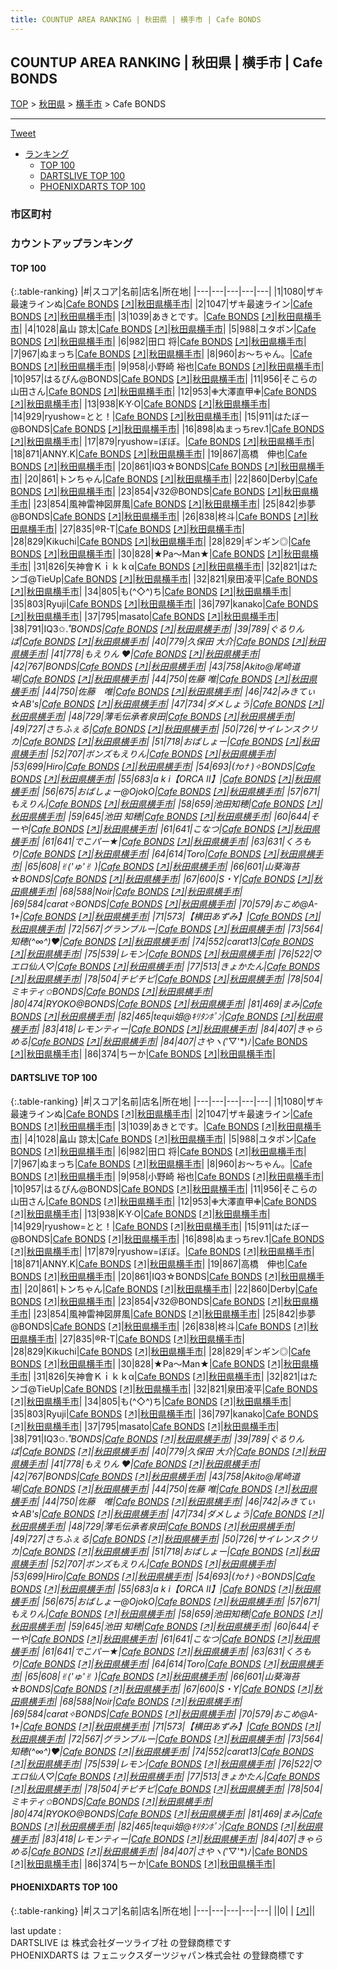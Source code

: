 ```yaml
---
title: COUNTUP AREA RANKING | 秋田県 | 横手市 | Cafe BONDS
---
```

## COUNTUP AREA RANKING | 秋田県 | 横手市 | Cafe BONDS

[TOP](/darts/rank/) > [秋田県](/darts/rank/秋田県/) > [横手市](/darts/rank/秋田県/横手市/) > Cafe BONDS

___

<a href="https://twitter.com/share?ref_src=twsrc%5Etfw" data-text="COUNTUP AREA RANKING | 秋田県横手市Cafe BONDS" class="twitter-share-button" data-hashtags="DARTSLIVE,PHOENIXDARTS,darts,ダーツ" data-show-count="false">Tweet</a>

* [ランキング](#カウントアップランキング)
    * [TOP 100](#top-100)
    * [DARTSLIVE TOP 100](#dartslive-top-100)
    * [PHOENIXDARTS TOP 100](#phoenixdarts-top-100)

### 市区町村

<ul>

</ul>

### カウントアップランキング

#### TOP 100



{:.table-ranking}
|#|スコア|名前|店名|所在地|
|---|---|---|---|---|
|1|1080|<span class="rank-name-dl">ザキ最速ラインぬ</span>|<a href="/darts/rank/shops/25b6ead1f0da3bd80d9b047a20a7ba1e.html">Cafe BONDS</a> <a href="https://search.dartslive.com/jp/shop/25b6ead1f0da3bd80d9b047a20a7ba1e">[↗]</a>|<a href="/darts/rank/秋田県/横手市">秋田県横手市</a>|
|2|1047|<span class="rank-name-dl">ザキ最速ライン</span>|<a href="/darts/rank/shops/25b6ead1f0da3bd80d9b047a20a7ba1e.html">Cafe BONDS</a> <a href="https://search.dartslive.com/jp/shop/25b6ead1f0da3bd80d9b047a20a7ba1e">[↗]</a>|<a href="/darts/rank/秋田県/横手市">秋田県横手市</a>|
|3|1039|<span class="rank-name-dl">あきとです。</span>|<a href="/darts/rank/shops/25b6ead1f0da3bd80d9b047a20a7ba1e.html">Cafe BONDS</a> <a href="https://search.dartslive.com/jp/shop/25b6ead1f0da3bd80d9b047a20a7ba1e">[↗]</a>|<a href="/darts/rank/秋田県/横手市">秋田県横手市</a>|
|4|1028|<span class="rank-name-dl">畠山 諒太</span>|<a href="/darts/rank/shops/25b6ead1f0da3bd80d9b047a20a7ba1e.html">Cafe BONDS</a> <a href="https://search.dartslive.com/jp/shop/25b6ead1f0da3bd80d9b047a20a7ba1e">[↗]</a>|<a href="/darts/rank/秋田県/横手市">秋田県横手市</a>|
|5|988|<span class="rank-name-dl">ユタポン</span>|<a href="/darts/rank/shops/25b6ead1f0da3bd80d9b047a20a7ba1e.html">Cafe BONDS</a> <a href="https://search.dartslive.com/jp/shop/25b6ead1f0da3bd80d9b047a20a7ba1e">[↗]</a>|<a href="/darts/rank/秋田県/横手市">秋田県横手市</a>|
|6|982|<span class="rank-name-dl">田口 将</span>|<a href="/darts/rank/shops/25b6ead1f0da3bd80d9b047a20a7ba1e.html">Cafe BONDS</a> <a href="https://search.dartslive.com/jp/shop/25b6ead1f0da3bd80d9b047a20a7ba1e">[↗]</a>|<a href="/darts/rank/秋田県/横手市">秋田県横手市</a>|
|7|967|<span class="rank-name-dl">ぬまっち</span>|<a href="/darts/rank/shops/25b6ead1f0da3bd80d9b047a20a7ba1e.html">Cafe BONDS</a> <a href="https://search.dartslive.com/jp/shop/25b6ead1f0da3bd80d9b047a20a7ba1e">[↗]</a>|<a href="/darts/rank/秋田県/横手市">秋田県横手市</a>|
|8|960|<span class="rank-name-dl">お～ちゃん。</span>|<a href="/darts/rank/shops/25b6ead1f0da3bd80d9b047a20a7ba1e.html">Cafe BONDS</a> <a href="https://search.dartslive.com/jp/shop/25b6ead1f0da3bd80d9b047a20a7ba1e">[↗]</a>|<a href="/darts/rank/秋田県/横手市">秋田県横手市</a>|
|9|958|<span class="rank-name-dl">小野崎 裕也</span>|<a href="/darts/rank/shops/25b6ead1f0da3bd80d9b047a20a7ba1e.html">Cafe BONDS</a> <a href="https://search.dartslive.com/jp/shop/25b6ead1f0da3bd80d9b047a20a7ba1e">[↗]</a>|<a href="/darts/rank/秋田県/横手市">秋田県横手市</a>|
|10|957|<span class="rank-name-dl">はるぴん@BONDS</span>|<a href="/darts/rank/shops/25b6ead1f0da3bd80d9b047a20a7ba1e.html">Cafe BONDS</a> <a href="https://search.dartslive.com/jp/shop/25b6ead1f0da3bd80d9b047a20a7ba1e">[↗]</a>|<a href="/darts/rank/秋田県/横手市">秋田県横手市</a>|
|11|956|<span class="rank-name-dl">そこらの山田さん</span>|<a href="/darts/rank/shops/25b6ead1f0da3bd80d9b047a20a7ba1e.html">Cafe BONDS</a> <a href="https://search.dartslive.com/jp/shop/25b6ead1f0da3bd80d9b047a20a7ba1e">[↗]</a>|<a href="/darts/rank/秋田県/横手市">秋田県横手市</a>|
|12|953|<span class="rank-name-dl">✙大澤直甲✙</span>|<a href="/darts/rank/shops/25b6ead1f0da3bd80d9b047a20a7ba1e.html">Cafe BONDS</a> <a href="https://search.dartslive.com/jp/shop/25b6ead1f0da3bd80d9b047a20a7ba1e">[↗]</a>|<a href="/darts/rank/秋田県/横手市">秋田県横手市</a>|
|13|938|<span class="rank-name-dl">K·Y·O</span>|<a href="/darts/rank/shops/25b6ead1f0da3bd80d9b047a20a7ba1e.html">Cafe BONDS</a> <a href="https://search.dartslive.com/jp/shop/25b6ead1f0da3bd80d9b047a20a7ba1e">[↗]</a>|<a href="/darts/rank/秋田県/横手市">秋田県横手市</a>|
|14|929|<span class="rank-name-dl">ryushow=とと！</span>|<a href="/darts/rank/shops/25b6ead1f0da3bd80d9b047a20a7ba1e.html">Cafe BONDS</a> <a href="https://search.dartslive.com/jp/shop/25b6ead1f0da3bd80d9b047a20a7ba1e">[↗]</a>|<a href="/darts/rank/秋田県/横手市">秋田県横手市</a>|
|15|911|<span class="rank-name-dl">はたぼー@BONDS</span>|<a href="/darts/rank/shops/25b6ead1f0da3bd80d9b047a20a7ba1e.html">Cafe BONDS</a> <a href="https://search.dartslive.com/jp/shop/25b6ead1f0da3bd80d9b047a20a7ba1e">[↗]</a>|<a href="/darts/rank/秋田県/横手市">秋田県横手市</a>|
|16|898|<span class="rank-name-dl">ぬまっちrev.1</span>|<a href="/darts/rank/shops/25b6ead1f0da3bd80d9b047a20a7ba1e.html">Cafe BONDS</a> <a href="https://search.dartslive.com/jp/shop/25b6ead1f0da3bd80d9b047a20a7ba1e">[↗]</a>|<a href="/darts/rank/秋田県/横手市">秋田県横手市</a>|
|17|879|<span class="rank-name-dl">ryushow=ぼぼ。</span>|<a href="/darts/rank/shops/25b6ead1f0da3bd80d9b047a20a7ba1e.html">Cafe BONDS</a> <a href="https://search.dartslive.com/jp/shop/25b6ead1f0da3bd80d9b047a20a7ba1e">[↗]</a>|<a href="/darts/rank/秋田県/横手市">秋田県横手市</a>|
|18|871|<span class="rank-name-dl">ANNY.K</span>|<a href="/darts/rank/shops/25b6ead1f0da3bd80d9b047a20a7ba1e.html">Cafe BONDS</a> <a href="https://search.dartslive.com/jp/shop/25b6ead1f0da3bd80d9b047a20a7ba1e">[↗]</a>|<a href="/darts/rank/秋田県/横手市">秋田県横手市</a>|
|19|867|<span class="rank-name-dl">高橋　伸也</span>|<a href="/darts/rank/shops/25b6ead1f0da3bd80d9b047a20a7ba1e.html">Cafe BONDS</a> <a href="https://search.dartslive.com/jp/shop/25b6ead1f0da3bd80d9b047a20a7ba1e">[↗]</a>|<a href="/darts/rank/秋田県/横手市">秋田県横手市</a>|
|20|861|<span class="rank-name-dl">IQ3☆BONDS</span>|<a href="/darts/rank/shops/25b6ead1f0da3bd80d9b047a20a7ba1e.html">Cafe BONDS</a> <a href="https://search.dartslive.com/jp/shop/25b6ead1f0da3bd80d9b047a20a7ba1e">[↗]</a>|<a href="/darts/rank/秋田県/横手市">秋田県横手市</a>|
|20|861|<span class="rank-name-dl">トンちゃん</span>|<a href="/darts/rank/shops/25b6ead1f0da3bd80d9b047a20a7ba1e.html">Cafe BONDS</a> <a href="https://search.dartslive.com/jp/shop/25b6ead1f0da3bd80d9b047a20a7ba1e">[↗]</a>|<a href="/darts/rank/秋田県/横手市">秋田県横手市</a>|
|22|860|<span class="rank-name-dl">Derby</span>|<a href="/darts/rank/shops/25b6ead1f0da3bd80d9b047a20a7ba1e.html">Cafe BONDS</a> <a href="https://search.dartslive.com/jp/shop/25b6ead1f0da3bd80d9b047a20a7ba1e">[↗]</a>|<a href="/darts/rank/秋田県/横手市">秋田県横手市</a>|
|23|854|<span class="rank-name-dl">√32@BONDS</span>|<a href="/darts/rank/shops/25b6ead1f0da3bd80d9b047a20a7ba1e.html">Cafe BONDS</a> <a href="https://search.dartslive.com/jp/shop/25b6ead1f0da3bd80d9b047a20a7ba1e">[↗]</a>|<a href="/darts/rank/秋田県/横手市">秋田県横手市</a>|
|23|854|<span class="rank-name-dl">風神雷神図屏風</span>|<a href="/darts/rank/shops/25b6ead1f0da3bd80d9b047a20a7ba1e.html">Cafe BONDS</a> <a href="https://search.dartslive.com/jp/shop/25b6ead1f0da3bd80d9b047a20a7ba1e">[↗]</a>|<a href="/darts/rank/秋田県/横手市">秋田県横手市</a>|
|25|842|<span class="rank-name-dl">歩夢@BONDS</span>|<a href="/darts/rank/shops/25b6ead1f0da3bd80d9b047a20a7ba1e.html">Cafe BONDS</a> <a href="https://search.dartslive.com/jp/shop/25b6ead1f0da3bd80d9b047a20a7ba1e">[↗]</a>|<a href="/darts/rank/秋田県/横手市">秋田県横手市</a>|
|26|838|<span class="rank-name-dl">柊斗</span>|<a href="/darts/rank/shops/25b6ead1f0da3bd80d9b047a20a7ba1e.html">Cafe BONDS</a> <a href="https://search.dartslive.com/jp/shop/25b6ead1f0da3bd80d9b047a20a7ba1e">[↗]</a>|<a href="/darts/rank/秋田県/横手市">秋田県横手市</a>|
|27|835|<span class="rank-name-dl">®︎R-T</span>|<a href="/darts/rank/shops/25b6ead1f0da3bd80d9b047a20a7ba1e.html">Cafe BONDS</a> <a href="https://search.dartslive.com/jp/shop/25b6ead1f0da3bd80d9b047a20a7ba1e">[↗]</a>|<a href="/darts/rank/秋田県/横手市">秋田県横手市</a>|
|28|829|<span class="rank-name-dl">Kikuchi</span>|<a href="/darts/rank/shops/25b6ead1f0da3bd80d9b047a20a7ba1e.html">Cafe BONDS</a> <a href="https://search.dartslive.com/jp/shop/25b6ead1f0da3bd80d9b047a20a7ba1e">[↗]</a>|<a href="/darts/rank/秋田県/横手市">秋田県横手市</a>|
|28|829|<span class="rank-name-dl">ギンギン◎</span>|<a href="/darts/rank/shops/25b6ead1f0da3bd80d9b047a20a7ba1e.html">Cafe BONDS</a> <a href="https://search.dartslive.com/jp/shop/25b6ead1f0da3bd80d9b047a20a7ba1e">[↗]</a>|<a href="/darts/rank/秋田県/横手市">秋田県横手市</a>|
|30|828|<span class="rank-name-dl">★Pa～Man★</span>|<a href="/darts/rank/shops/25b6ead1f0da3bd80d9b047a20a7ba1e.html">Cafe BONDS</a> <a href="https://search.dartslive.com/jp/shop/25b6ead1f0da3bd80d9b047a20a7ba1e">[↗]</a>|<a href="/darts/rank/秋田県/横手市">秋田県横手市</a>|
|31|826|<span class="rank-name-dl">矢神會Ｋｉｋｋα</span>|<a href="/darts/rank/shops/25b6ead1f0da3bd80d9b047a20a7ba1e.html">Cafe BONDS</a> <a href="https://search.dartslive.com/jp/shop/25b6ead1f0da3bd80d9b047a20a7ba1e">[↗]</a>|<a href="/darts/rank/秋田県/横手市">秋田県横手市</a>|
|32|821|<span class="rank-name-dl">はたンゴ@TieUp</span>|<a href="/darts/rank/shops/25b6ead1f0da3bd80d9b047a20a7ba1e.html">Cafe BONDS</a> <a href="https://search.dartslive.com/jp/shop/25b6ead1f0da3bd80d9b047a20a7ba1e">[↗]</a>|<a href="/darts/rank/秋田県/横手市">秋田県横手市</a>|
|32|821|<span class="rank-name-dl">泉田凌平</span>|<a href="/darts/rank/shops/25b6ead1f0da3bd80d9b047a20a7ba1e.html">Cafe BONDS</a> <a href="https://search.dartslive.com/jp/shop/25b6ead1f0da3bd80d9b047a20a7ba1e">[↗]</a>|<a href="/darts/rank/秋田県/横手市">秋田県横手市</a>|
|34|805|<span class="rank-name-dl">も(^◇^)ち</span>|<a href="/darts/rank/shops/25b6ead1f0da3bd80d9b047a20a7ba1e.html">Cafe BONDS</a> <a href="https://search.dartslive.com/jp/shop/25b6ead1f0da3bd80d9b047a20a7ba1e">[↗]</a>|<a href="/darts/rank/秋田県/横手市">秋田県横手市</a>|
|35|803|<span class="rank-name-dl">Ryuji</span>|<a href="/darts/rank/shops/25b6ead1f0da3bd80d9b047a20a7ba1e.html">Cafe BONDS</a> <a href="https://search.dartslive.com/jp/shop/25b6ead1f0da3bd80d9b047a20a7ba1e">[↗]</a>|<a href="/darts/rank/秋田県/横手市">秋田県横手市</a>|
|36|797|<span class="rank-name-dl">kanako</span>|<a href="/darts/rank/shops/25b6ead1f0da3bd80d9b047a20a7ba1e.html">Cafe BONDS</a> <a href="https://search.dartslive.com/jp/shop/25b6ead1f0da3bd80d9b047a20a7ba1e">[↗]</a>|<a href="/darts/rank/秋田県/横手市">秋田県横手市</a>|
|37|795|<span class="rank-name-dl">masato</span>|<a href="/darts/rank/shops/25b6ead1f0da3bd80d9b047a20a7ba1e.html">Cafe BONDS</a> <a href="https://search.dartslive.com/jp/shop/25b6ead1f0da3bd80d9b047a20a7ba1e">[↗]</a>|<a href="/darts/rank/秋田県/横手市">秋田県横手市</a>|
|38|791|<span class="rank-name-dl">IQ3✩.*˚BONDS</span>|<a href="/darts/rank/shops/25b6ead1f0da3bd80d9b047a20a7ba1e.html">Cafe BONDS</a> <a href="https://search.dartslive.com/jp/shop/25b6ead1f0da3bd80d9b047a20a7ba1e">[↗]</a>|<a href="/darts/rank/秋田県/横手市">秋田県横手市</a>|
|39|789|<span class="rank-name-dl">ぐるりんぱ</span>|<a href="/darts/rank/shops/25b6ead1f0da3bd80d9b047a20a7ba1e.html">Cafe BONDS</a> <a href="https://search.dartslive.com/jp/shop/25b6ead1f0da3bd80d9b047a20a7ba1e">[↗]</a>|<a href="/darts/rank/秋田県/横手市">秋田県横手市</a>|
|40|779|<span class="rank-name-dl">久保田 大介</span>|<a href="/darts/rank/shops/25b6ead1f0da3bd80d9b047a20a7ba1e.html">Cafe BONDS</a> <a href="https://search.dartslive.com/jp/shop/25b6ead1f0da3bd80d9b047a20a7ba1e">[↗]</a>|<a href="/darts/rank/秋田県/横手市">秋田県横手市</a>|
|41|778|<span class="rank-name-dl">もえりん ♥️</span>|<a href="/darts/rank/shops/25b6ead1f0da3bd80d9b047a20a7ba1e.html">Cafe BONDS</a> <a href="https://search.dartslive.com/jp/shop/25b6ead1f0da3bd80d9b047a20a7ba1e">[↗]</a>|<a href="/darts/rank/秋田県/横手市">秋田県横手市</a>|
|42|767|<span class="rank-name-dl">BONDS</span>|<a href="/darts/rank/shops/25b6ead1f0da3bd80d9b047a20a7ba1e.html">Cafe BONDS</a> <a href="https://search.dartslive.com/jp/shop/25b6ead1f0da3bd80d9b047a20a7ba1e">[↗]</a>|<a href="/darts/rank/秋田県/横手市">秋田県横手市</a>|
|43|758|<span class="rank-name-dl">Akito@尾崎道場</span>|<a href="/darts/rank/shops/25b6ead1f0da3bd80d9b047a20a7ba1e.html">Cafe BONDS</a> <a href="https://search.dartslive.com/jp/shop/25b6ead1f0da3bd80d9b047a20a7ba1e">[↗]</a>|<a href="/darts/rank/秋田県/横手市">秋田県横手市</a>|
|44|750|<span class="rank-name-dl">佐藤 唯</span>|<a href="/darts/rank/shops/25b6ead1f0da3bd80d9b047a20a7ba1e.html">Cafe BONDS</a> <a href="https://search.dartslive.com/jp/shop/25b6ead1f0da3bd80d9b047a20a7ba1e">[↗]</a>|<a href="/darts/rank/秋田県/横手市">秋田県横手市</a>|
|44|750|<span class="rank-name-dl">佐藤　唯</span>|<a href="/darts/rank/shops/25b6ead1f0da3bd80d9b047a20a7ba1e.html">Cafe BONDS</a> <a href="https://search.dartslive.com/jp/shop/25b6ead1f0da3bd80d9b047a20a7ba1e">[↗]</a>|<a href="/darts/rank/秋田県/横手市">秋田県横手市</a>|
|46|742|<span class="rank-name-dl">みきてぃ☆AB&#x27;s</span>|<a href="/darts/rank/shops/25b6ead1f0da3bd80d9b047a20a7ba1e.html">Cafe BONDS</a> <a href="https://search.dartslive.com/jp/shop/25b6ead1f0da3bd80d9b047a20a7ba1e">[↗]</a>|<a href="/darts/rank/秋田県/横手市">秋田県横手市</a>|
|47|734|<span class="rank-name-dl">ダメしょう</span>|<a href="/darts/rank/shops/25b6ead1f0da3bd80d9b047a20a7ba1e.html">Cafe BONDS</a> <a href="https://search.dartslive.com/jp/shop/25b6ead1f0da3bd80d9b047a20a7ba1e">[↗]</a>|<a href="/darts/rank/秋田県/横手市">秋田県横手市</a>|
|48|729|<span class="rank-name-dl">薄毛伝承者泉田</span>|<a href="/darts/rank/shops/25b6ead1f0da3bd80d9b047a20a7ba1e.html">Cafe BONDS</a> <a href="https://search.dartslive.com/jp/shop/25b6ead1f0da3bd80d9b047a20a7ba1e">[↗]</a>|<a href="/darts/rank/秋田県/横手市">秋田県横手市</a>|
|49|727|<span class="rank-name-dl">さちふぇる</span>|<a href="/darts/rank/shops/25b6ead1f0da3bd80d9b047a20a7ba1e.html">Cafe BONDS</a> <a href="https://search.dartslive.com/jp/shop/25b6ead1f0da3bd80d9b047a20a7ba1e">[↗]</a>|<a href="/darts/rank/秋田県/横手市">秋田県横手市</a>|
|50|726|<span class="rank-name-dl">サイレンスクリカ</span>|<a href="/darts/rank/shops/25b6ead1f0da3bd80d9b047a20a7ba1e.html">Cafe BONDS</a> <a href="https://search.dartslive.com/jp/shop/25b6ead1f0da3bd80d9b047a20a7ba1e">[↗]</a>|<a href="/darts/rank/秋田県/横手市">秋田県横手市</a>|
|51|718|<span class="rank-name-dl">おばしょー</span>|<a href="/darts/rank/shops/25b6ead1f0da3bd80d9b047a20a7ba1e.html">Cafe BONDS</a> <a href="https://search.dartslive.com/jp/shop/25b6ead1f0da3bd80d9b047a20a7ba1e">[↗]</a>|<a href="/darts/rank/秋田県/横手市">秋田県横手市</a>|
|52|707|<span class="rank-name-dl">ボンズもえりん</span>|<a href="/darts/rank/shops/25b6ead1f0da3bd80d9b047a20a7ba1e.html">Cafe BONDS</a> <a href="https://search.dartslive.com/jp/shop/25b6ead1f0da3bd80d9b047a20a7ba1e">[↗]</a>|<a href="/darts/rank/秋田県/横手市">秋田県横手市</a>|
|53|699|<span class="rank-name-dl">Hiro</span>|<a href="/darts/rank/shops/25b6ead1f0da3bd80d9b047a20a7ba1e.html">Cafe BONDS</a> <a href="https://search.dartslive.com/jp/shop/25b6ead1f0da3bd80d9b047a20a7ba1e">[↗]</a>|<a href="/darts/rank/秋田県/横手市">秋田県横手市</a>|
|54|693|<span class="rank-name-dl">(ﾅoﾅ )✧BONDS</span>|<a href="/darts/rank/shops/25b6ead1f0da3bd80d9b047a20a7ba1e.html">Cafe BONDS</a> <a href="https://search.dartslive.com/jp/shop/25b6ead1f0da3bd80d9b047a20a7ba1e">[↗]</a>|<a href="/darts/rank/秋田県/横手市">秋田県横手市</a>|
|55|683|<span class="rank-name-dl">a k i【ORCA Ⅱ】</span>|<a href="/darts/rank/shops/25b6ead1f0da3bd80d9b047a20a7ba1e.html">Cafe BONDS</a> <a href="https://search.dartslive.com/jp/shop/25b6ead1f0da3bd80d9b047a20a7ba1e">[↗]</a>|<a href="/darts/rank/秋田県/横手市">秋田県横手市</a>|
|56|675|<span class="rank-name-dl">おばしょー@OjokO</span>|<a href="/darts/rank/shops/25b6ead1f0da3bd80d9b047a20a7ba1e.html">Cafe BONDS</a> <a href="https://search.dartslive.com/jp/shop/25b6ead1f0da3bd80d9b047a20a7ba1e">[↗]</a>|<a href="/darts/rank/秋田県/横手市">秋田県横手市</a>|
|57|671|<span class="rank-name-dl">もえりん</span>|<a href="/darts/rank/shops/25b6ead1f0da3bd80d9b047a20a7ba1e.html">Cafe BONDS</a> <a href="https://search.dartslive.com/jp/shop/25b6ead1f0da3bd80d9b047a20a7ba1e">[↗]</a>|<a href="/darts/rank/秋田県/横手市">秋田県横手市</a>|
|58|659|<span class="rank-name-dl">池田知穂</span>|<a href="/darts/rank/shops/25b6ead1f0da3bd80d9b047a20a7ba1e.html">Cafe BONDS</a> <a href="https://search.dartslive.com/jp/shop/25b6ead1f0da3bd80d9b047a20a7ba1e">[↗]</a>|<a href="/darts/rank/秋田県/横手市">秋田県横手市</a>|
|59|645|<span class="rank-name-dl">池田 知穂</span>|<a href="/darts/rank/shops/25b6ead1f0da3bd80d9b047a20a7ba1e.html">Cafe BONDS</a> <a href="https://search.dartslive.com/jp/shop/25b6ead1f0da3bd80d9b047a20a7ba1e">[↗]</a>|<a href="/darts/rank/秋田県/横手市">秋田県横手市</a>|
|60|644|<span class="rank-name-dl">そーや</span>|<a href="/darts/rank/shops/25b6ead1f0da3bd80d9b047a20a7ba1e.html">Cafe BONDS</a> <a href="https://search.dartslive.com/jp/shop/25b6ead1f0da3bd80d9b047a20a7ba1e">[↗]</a>|<a href="/darts/rank/秋田県/横手市">秋田県横手市</a>|
|61|641|<span class="rank-name-dl">こなつ</span>|<a href="/darts/rank/shops/25b6ead1f0da3bd80d9b047a20a7ba1e.html">Cafe BONDS</a> <a href="https://search.dartslive.com/jp/shop/25b6ead1f0da3bd80d9b047a20a7ba1e">[↗]</a>|<a href="/darts/rank/秋田県/横手市">秋田県横手市</a>|
|61|641|<span class="rank-name-dl">でこパー★</span>|<a href="/darts/rank/shops/25b6ead1f0da3bd80d9b047a20a7ba1e.html">Cafe BONDS</a> <a href="https://search.dartslive.com/jp/shop/25b6ead1f0da3bd80d9b047a20a7ba1e">[↗]</a>|<a href="/darts/rank/秋田県/横手市">秋田県横手市</a>|
|63|631|<span class="rank-name-dl">くろもり</span>|<a href="/darts/rank/shops/25b6ead1f0da3bd80d9b047a20a7ba1e.html">Cafe BONDS</a> <a href="https://search.dartslive.com/jp/shop/25b6ead1f0da3bd80d9b047a20a7ba1e">[↗]</a>|<a href="/darts/rank/秋田県/横手市">秋田県横手市</a>|
|64|614|<span class="rank-name-dl">Toro</span>|<a href="/darts/rank/shops/25b6ead1f0da3bd80d9b047a20a7ba1e.html">Cafe BONDS</a> <a href="https://search.dartslive.com/jp/shop/25b6ead1f0da3bd80d9b047a20a7ba1e">[↗]</a>|<a href="/darts/rank/秋田県/横手市">秋田県横手市</a>|
|65|608|<span class="rank-name-dl">✌︎(&#x27;ゅ&#x27;✌︎ )</span>|<a href="/darts/rank/shops/25b6ead1f0da3bd80d9b047a20a7ba1e.html">Cafe BONDS</a> <a href="https://search.dartslive.com/jp/shop/25b6ead1f0da3bd80d9b047a20a7ba1e">[↗]</a>|<a href="/darts/rank/秋田県/横手市">秋田県横手市</a>|
|66|601|<span class="rank-name-dl">山葵海苔☆BONDS</span>|<a href="/darts/rank/shops/25b6ead1f0da3bd80d9b047a20a7ba1e.html">Cafe BONDS</a> <a href="https://search.dartslive.com/jp/shop/25b6ead1f0da3bd80d9b047a20a7ba1e">[↗]</a>|<a href="/darts/rank/秋田県/横手市">秋田県横手市</a>|
|67|600|<span class="rank-name-dl">S・Y</span>|<a href="/darts/rank/shops/25b6ead1f0da3bd80d9b047a20a7ba1e.html">Cafe BONDS</a> <a href="https://search.dartslive.com/jp/shop/25b6ead1f0da3bd80d9b047a20a7ba1e">[↗]</a>|<a href="/darts/rank/秋田県/横手市">秋田県横手市</a>|
|68|588|<span class="rank-name-dl">Noir</span>|<a href="/darts/rank/shops/25b6ead1f0da3bd80d9b047a20a7ba1e.html">Cafe BONDS</a> <a href="https://search.dartslive.com/jp/shop/25b6ead1f0da3bd80d9b047a20a7ba1e">[↗]</a>|<a href="/darts/rank/秋田県/横手市">秋田県横手市</a>|
|69|584|<span class="rank-name-dl">carat︎✧BONDS</span>|<a href="/darts/rank/shops/25b6ead1f0da3bd80d9b047a20a7ba1e.html">Cafe BONDS</a> <a href="https://search.dartslive.com/jp/shop/25b6ead1f0da3bd80d9b047a20a7ba1e">[↗]</a>|<a href="/darts/rank/秋田県/横手市">秋田県横手市</a>|
|70|579|<span class="rank-name-dl">おこめ@A-1+</span>|<a href="/darts/rank/shops/25b6ead1f0da3bd80d9b047a20a7ba1e.html">Cafe BONDS</a> <a href="https://search.dartslive.com/jp/shop/25b6ead1f0da3bd80d9b047a20a7ba1e">[↗]</a>|<a href="/darts/rank/秋田県/横手市">秋田県横手市</a>|
|71|573|<span class="rank-name-dl">【横田あずみ】</span>|<a href="/darts/rank/shops/25b6ead1f0da3bd80d9b047a20a7ba1e.html">Cafe BONDS</a> <a href="https://search.dartslive.com/jp/shop/25b6ead1f0da3bd80d9b047a20a7ba1e">[↗]</a>|<a href="/darts/rank/秋田県/横手市">秋田県横手市</a>|
|72|567|<span class="rank-name-dl">グランブルー</span>|<a href="/darts/rank/shops/25b6ead1f0da3bd80d9b047a20a7ba1e.html">Cafe BONDS</a> <a href="https://search.dartslive.com/jp/shop/25b6ead1f0da3bd80d9b047a20a7ba1e">[↗]</a>|<a href="/darts/rank/秋田県/横手市">秋田県横手市</a>|
|73|564|<span class="rank-name-dl">知穂(^∞^)♥️</span>|<a href="/darts/rank/shops/25b6ead1f0da3bd80d9b047a20a7ba1e.html">Cafe BONDS</a> <a href="https://search.dartslive.com/jp/shop/25b6ead1f0da3bd80d9b047a20a7ba1e">[↗]</a>|<a href="/darts/rank/秋田県/横手市">秋田県横手市</a>|
|74|552|<span class="rank-name-dl">carat13</span>|<a href="/darts/rank/shops/25b6ead1f0da3bd80d9b047a20a7ba1e.html">Cafe BONDS</a> <a href="https://search.dartslive.com/jp/shop/25b6ead1f0da3bd80d9b047a20a7ba1e">[↗]</a>|<a href="/darts/rank/秋田県/横手市">秋田県横手市</a>|
|75|539|<span class="rank-name-dl">レモン</span>|<a href="/darts/rank/shops/25b6ead1f0da3bd80d9b047a20a7ba1e.html">Cafe BONDS</a> <a href="https://search.dartslive.com/jp/shop/25b6ead1f0da3bd80d9b047a20a7ba1e">[↗]</a>|<a href="/darts/rank/秋田県/横手市">秋田県横手市</a>|
|76|522|<span class="rank-name-dl">♡エロ仙人♡</span>|<a href="/darts/rank/shops/25b6ead1f0da3bd80d9b047a20a7ba1e.html">Cafe BONDS</a> <a href="https://search.dartslive.com/jp/shop/25b6ead1f0da3bd80d9b047a20a7ba1e">[↗]</a>|<a href="/darts/rank/秋田県/横手市">秋田県横手市</a>|
|77|513|<span class="rank-name-dl">きょかたん</span>|<a href="/darts/rank/shops/25b6ead1f0da3bd80d9b047a20a7ba1e.html">Cafe BONDS</a> <a href="https://search.dartslive.com/jp/shop/25b6ead1f0da3bd80d9b047a20a7ba1e">[↗]</a>|<a href="/darts/rank/秋田県/横手市">秋田県横手市</a>|
|78|504|<span class="rank-name-dl">チピチピ</span>|<a href="/darts/rank/shops/25b6ead1f0da3bd80d9b047a20a7ba1e.html">Cafe BONDS</a> <a href="https://search.dartslive.com/jp/shop/25b6ead1f0da3bd80d9b047a20a7ba1e">[↗]</a>|<a href="/darts/rank/秋田県/横手市">秋田県横手市</a>|
|78|504|<span class="rank-name-dl">ミキティ✩BONDS</span>|<a href="/darts/rank/shops/25b6ead1f0da3bd80d9b047a20a7ba1e.html">Cafe BONDS</a> <a href="https://search.dartslive.com/jp/shop/25b6ead1f0da3bd80d9b047a20a7ba1e">[↗]</a>|<a href="/darts/rank/秋田県/横手市">秋田県横手市</a>|
|80|474|<span class="rank-name-dl">RYOKO@BONDS</span>|<a href="/darts/rank/shops/25b6ead1f0da3bd80d9b047a20a7ba1e.html">Cafe BONDS</a> <a href="https://search.dartslive.com/jp/shop/25b6ead1f0da3bd80d9b047a20a7ba1e">[↗]</a>|<a href="/darts/rank/秋田県/横手市">秋田県横手市</a>|
|81|469|<span class="rank-name-dl">まみ</span>|<a href="/darts/rank/shops/25b6ead1f0da3bd80d9b047a20a7ba1e.html">Cafe BONDS</a> <a href="https://search.dartslive.com/jp/shop/25b6ead1f0da3bd80d9b047a20a7ba1e">[↗]</a>|<a href="/darts/rank/秋田県/横手市">秋田県横手市</a>|
|82|465|<span class="rank-name-dl">tequi姐@ｷﾘﾀﾝﾎﾟﾝ</span>|<a href="/darts/rank/shops/25b6ead1f0da3bd80d9b047a20a7ba1e.html">Cafe BONDS</a> <a href="https://search.dartslive.com/jp/shop/25b6ead1f0da3bd80d9b047a20a7ba1e">[↗]</a>|<a href="/darts/rank/秋田県/横手市">秋田県横手市</a>|
|83|418|<span class="rank-name-dl">レモンティー</span>|<a href="/darts/rank/shops/25b6ead1f0da3bd80d9b047a20a7ba1e.html">Cafe BONDS</a> <a href="https://search.dartslive.com/jp/shop/25b6ead1f0da3bd80d9b047a20a7ba1e">[↗]</a>|<a href="/darts/rank/秋田県/横手市">秋田県横手市</a>|
|84|407|<span class="rank-name-dl">きゃらめる</span>|<a href="/darts/rank/shops/25b6ead1f0da3bd80d9b047a20a7ba1e.html">Cafe BONDS</a> <a href="https://search.dartslive.com/jp/shop/25b6ead1f0da3bd80d9b047a20a7ba1e">[↗]</a>|<a href="/darts/rank/秋田県/横手市">秋田県横手市</a>|
|84|407|<span class="rank-name-dl">さやヽ(*&#x27;▽&#x27;*)ﾉ</span>|<a href="/darts/rank/shops/25b6ead1f0da3bd80d9b047a20a7ba1e.html">Cafe BONDS</a> <a href="https://search.dartslive.com/jp/shop/25b6ead1f0da3bd80d9b047a20a7ba1e">[↗]</a>|<a href="/darts/rank/秋田県/横手市">秋田県横手市</a>|
|86|374|<span class="rank-name-dl">ちーか</span>|<a href="/darts/rank/shops/25b6ead1f0da3bd80d9b047a20a7ba1e.html">Cafe BONDS</a> <a href="https://search.dartslive.com/jp/shop/25b6ead1f0da3bd80d9b047a20a7ba1e">[↗]</a>|<a href="/darts/rank/秋田県/横手市">秋田県横手市</a>|


#### DARTSLIVE TOP 100



{:.table-ranking}
|#|スコア|名前|店名|所在地|
|---|---|---|---|---|
|1|1080|<span class="rank-name-dl">ザキ最速ラインぬ</span>|<a href="/darts/rank/shops/25b6ead1f0da3bd80d9b047a20a7ba1e.html">Cafe BONDS</a> <a href="https://search.dartslive.com/jp/shop/25b6ead1f0da3bd80d9b047a20a7ba1e">[↗]</a>|<a href="/darts/rank/秋田県/横手市">秋田県横手市</a>|
|2|1047|<span class="rank-name-dl">ザキ最速ライン</span>|<a href="/darts/rank/shops/25b6ead1f0da3bd80d9b047a20a7ba1e.html">Cafe BONDS</a> <a href="https://search.dartslive.com/jp/shop/25b6ead1f0da3bd80d9b047a20a7ba1e">[↗]</a>|<a href="/darts/rank/秋田県/横手市">秋田県横手市</a>|
|3|1039|<span class="rank-name-dl">あきとです。</span>|<a href="/darts/rank/shops/25b6ead1f0da3bd80d9b047a20a7ba1e.html">Cafe BONDS</a> <a href="https://search.dartslive.com/jp/shop/25b6ead1f0da3bd80d9b047a20a7ba1e">[↗]</a>|<a href="/darts/rank/秋田県/横手市">秋田県横手市</a>|
|4|1028|<span class="rank-name-dl">畠山 諒太</span>|<a href="/darts/rank/shops/25b6ead1f0da3bd80d9b047a20a7ba1e.html">Cafe BONDS</a> <a href="https://search.dartslive.com/jp/shop/25b6ead1f0da3bd80d9b047a20a7ba1e">[↗]</a>|<a href="/darts/rank/秋田県/横手市">秋田県横手市</a>|
|5|988|<span class="rank-name-dl">ユタポン</span>|<a href="/darts/rank/shops/25b6ead1f0da3bd80d9b047a20a7ba1e.html">Cafe BONDS</a> <a href="https://search.dartslive.com/jp/shop/25b6ead1f0da3bd80d9b047a20a7ba1e">[↗]</a>|<a href="/darts/rank/秋田県/横手市">秋田県横手市</a>|
|6|982|<span class="rank-name-dl">田口 将</span>|<a href="/darts/rank/shops/25b6ead1f0da3bd80d9b047a20a7ba1e.html">Cafe BONDS</a> <a href="https://search.dartslive.com/jp/shop/25b6ead1f0da3bd80d9b047a20a7ba1e">[↗]</a>|<a href="/darts/rank/秋田県/横手市">秋田県横手市</a>|
|7|967|<span class="rank-name-dl">ぬまっち</span>|<a href="/darts/rank/shops/25b6ead1f0da3bd80d9b047a20a7ba1e.html">Cafe BONDS</a> <a href="https://search.dartslive.com/jp/shop/25b6ead1f0da3bd80d9b047a20a7ba1e">[↗]</a>|<a href="/darts/rank/秋田県/横手市">秋田県横手市</a>|
|8|960|<span class="rank-name-dl">お～ちゃん。</span>|<a href="/darts/rank/shops/25b6ead1f0da3bd80d9b047a20a7ba1e.html">Cafe BONDS</a> <a href="https://search.dartslive.com/jp/shop/25b6ead1f0da3bd80d9b047a20a7ba1e">[↗]</a>|<a href="/darts/rank/秋田県/横手市">秋田県横手市</a>|
|9|958|<span class="rank-name-dl">小野崎 裕也</span>|<a href="/darts/rank/shops/25b6ead1f0da3bd80d9b047a20a7ba1e.html">Cafe BONDS</a> <a href="https://search.dartslive.com/jp/shop/25b6ead1f0da3bd80d9b047a20a7ba1e">[↗]</a>|<a href="/darts/rank/秋田県/横手市">秋田県横手市</a>|
|10|957|<span class="rank-name-dl">はるぴん@BONDS</span>|<a href="/darts/rank/shops/25b6ead1f0da3bd80d9b047a20a7ba1e.html">Cafe BONDS</a> <a href="https://search.dartslive.com/jp/shop/25b6ead1f0da3bd80d9b047a20a7ba1e">[↗]</a>|<a href="/darts/rank/秋田県/横手市">秋田県横手市</a>|
|11|956|<span class="rank-name-dl">そこらの山田さん</span>|<a href="/darts/rank/shops/25b6ead1f0da3bd80d9b047a20a7ba1e.html">Cafe BONDS</a> <a href="https://search.dartslive.com/jp/shop/25b6ead1f0da3bd80d9b047a20a7ba1e">[↗]</a>|<a href="/darts/rank/秋田県/横手市">秋田県横手市</a>|
|12|953|<span class="rank-name-dl">✙大澤直甲✙</span>|<a href="/darts/rank/shops/25b6ead1f0da3bd80d9b047a20a7ba1e.html">Cafe BONDS</a> <a href="https://search.dartslive.com/jp/shop/25b6ead1f0da3bd80d9b047a20a7ba1e">[↗]</a>|<a href="/darts/rank/秋田県/横手市">秋田県横手市</a>|
|13|938|<span class="rank-name-dl">K·Y·O</span>|<a href="/darts/rank/shops/25b6ead1f0da3bd80d9b047a20a7ba1e.html">Cafe BONDS</a> <a href="https://search.dartslive.com/jp/shop/25b6ead1f0da3bd80d9b047a20a7ba1e">[↗]</a>|<a href="/darts/rank/秋田県/横手市">秋田県横手市</a>|
|14|929|<span class="rank-name-dl">ryushow=とと！</span>|<a href="/darts/rank/shops/25b6ead1f0da3bd80d9b047a20a7ba1e.html">Cafe BONDS</a> <a href="https://search.dartslive.com/jp/shop/25b6ead1f0da3bd80d9b047a20a7ba1e">[↗]</a>|<a href="/darts/rank/秋田県/横手市">秋田県横手市</a>|
|15|911|<span class="rank-name-dl">はたぼー@BONDS</span>|<a href="/darts/rank/shops/25b6ead1f0da3bd80d9b047a20a7ba1e.html">Cafe BONDS</a> <a href="https://search.dartslive.com/jp/shop/25b6ead1f0da3bd80d9b047a20a7ba1e">[↗]</a>|<a href="/darts/rank/秋田県/横手市">秋田県横手市</a>|
|16|898|<span class="rank-name-dl">ぬまっちrev.1</span>|<a href="/darts/rank/shops/25b6ead1f0da3bd80d9b047a20a7ba1e.html">Cafe BONDS</a> <a href="https://search.dartslive.com/jp/shop/25b6ead1f0da3bd80d9b047a20a7ba1e">[↗]</a>|<a href="/darts/rank/秋田県/横手市">秋田県横手市</a>|
|17|879|<span class="rank-name-dl">ryushow=ぼぼ。</span>|<a href="/darts/rank/shops/25b6ead1f0da3bd80d9b047a20a7ba1e.html">Cafe BONDS</a> <a href="https://search.dartslive.com/jp/shop/25b6ead1f0da3bd80d9b047a20a7ba1e">[↗]</a>|<a href="/darts/rank/秋田県/横手市">秋田県横手市</a>|
|18|871|<span class="rank-name-dl">ANNY.K</span>|<a href="/darts/rank/shops/25b6ead1f0da3bd80d9b047a20a7ba1e.html">Cafe BONDS</a> <a href="https://search.dartslive.com/jp/shop/25b6ead1f0da3bd80d9b047a20a7ba1e">[↗]</a>|<a href="/darts/rank/秋田県/横手市">秋田県横手市</a>|
|19|867|<span class="rank-name-dl">高橋　伸也</span>|<a href="/darts/rank/shops/25b6ead1f0da3bd80d9b047a20a7ba1e.html">Cafe BONDS</a> <a href="https://search.dartslive.com/jp/shop/25b6ead1f0da3bd80d9b047a20a7ba1e">[↗]</a>|<a href="/darts/rank/秋田県/横手市">秋田県横手市</a>|
|20|861|<span class="rank-name-dl">IQ3☆BONDS</span>|<a href="/darts/rank/shops/25b6ead1f0da3bd80d9b047a20a7ba1e.html">Cafe BONDS</a> <a href="https://search.dartslive.com/jp/shop/25b6ead1f0da3bd80d9b047a20a7ba1e">[↗]</a>|<a href="/darts/rank/秋田県/横手市">秋田県横手市</a>|
|20|861|<span class="rank-name-dl">トンちゃん</span>|<a href="/darts/rank/shops/25b6ead1f0da3bd80d9b047a20a7ba1e.html">Cafe BONDS</a> <a href="https://search.dartslive.com/jp/shop/25b6ead1f0da3bd80d9b047a20a7ba1e">[↗]</a>|<a href="/darts/rank/秋田県/横手市">秋田県横手市</a>|
|22|860|<span class="rank-name-dl">Derby</span>|<a href="/darts/rank/shops/25b6ead1f0da3bd80d9b047a20a7ba1e.html">Cafe BONDS</a> <a href="https://search.dartslive.com/jp/shop/25b6ead1f0da3bd80d9b047a20a7ba1e">[↗]</a>|<a href="/darts/rank/秋田県/横手市">秋田県横手市</a>|
|23|854|<span class="rank-name-dl">√32@BONDS</span>|<a href="/darts/rank/shops/25b6ead1f0da3bd80d9b047a20a7ba1e.html">Cafe BONDS</a> <a href="https://search.dartslive.com/jp/shop/25b6ead1f0da3bd80d9b047a20a7ba1e">[↗]</a>|<a href="/darts/rank/秋田県/横手市">秋田県横手市</a>|
|23|854|<span class="rank-name-dl">風神雷神図屏風</span>|<a href="/darts/rank/shops/25b6ead1f0da3bd80d9b047a20a7ba1e.html">Cafe BONDS</a> <a href="https://search.dartslive.com/jp/shop/25b6ead1f0da3bd80d9b047a20a7ba1e">[↗]</a>|<a href="/darts/rank/秋田県/横手市">秋田県横手市</a>|
|25|842|<span class="rank-name-dl">歩夢@BONDS</span>|<a href="/darts/rank/shops/25b6ead1f0da3bd80d9b047a20a7ba1e.html">Cafe BONDS</a> <a href="https://search.dartslive.com/jp/shop/25b6ead1f0da3bd80d9b047a20a7ba1e">[↗]</a>|<a href="/darts/rank/秋田県/横手市">秋田県横手市</a>|
|26|838|<span class="rank-name-dl">柊斗</span>|<a href="/darts/rank/shops/25b6ead1f0da3bd80d9b047a20a7ba1e.html">Cafe BONDS</a> <a href="https://search.dartslive.com/jp/shop/25b6ead1f0da3bd80d9b047a20a7ba1e">[↗]</a>|<a href="/darts/rank/秋田県/横手市">秋田県横手市</a>|
|27|835|<span class="rank-name-dl">®︎R-T</span>|<a href="/darts/rank/shops/25b6ead1f0da3bd80d9b047a20a7ba1e.html">Cafe BONDS</a> <a href="https://search.dartslive.com/jp/shop/25b6ead1f0da3bd80d9b047a20a7ba1e">[↗]</a>|<a href="/darts/rank/秋田県/横手市">秋田県横手市</a>|
|28|829|<span class="rank-name-dl">Kikuchi</span>|<a href="/darts/rank/shops/25b6ead1f0da3bd80d9b047a20a7ba1e.html">Cafe BONDS</a> <a href="https://search.dartslive.com/jp/shop/25b6ead1f0da3bd80d9b047a20a7ba1e">[↗]</a>|<a href="/darts/rank/秋田県/横手市">秋田県横手市</a>|
|28|829|<span class="rank-name-dl">ギンギン◎</span>|<a href="/darts/rank/shops/25b6ead1f0da3bd80d9b047a20a7ba1e.html">Cafe BONDS</a> <a href="https://search.dartslive.com/jp/shop/25b6ead1f0da3bd80d9b047a20a7ba1e">[↗]</a>|<a href="/darts/rank/秋田県/横手市">秋田県横手市</a>|
|30|828|<span class="rank-name-dl">★Pa～Man★</span>|<a href="/darts/rank/shops/25b6ead1f0da3bd80d9b047a20a7ba1e.html">Cafe BONDS</a> <a href="https://search.dartslive.com/jp/shop/25b6ead1f0da3bd80d9b047a20a7ba1e">[↗]</a>|<a href="/darts/rank/秋田県/横手市">秋田県横手市</a>|
|31|826|<span class="rank-name-dl">矢神會Ｋｉｋｋα</span>|<a href="/darts/rank/shops/25b6ead1f0da3bd80d9b047a20a7ba1e.html">Cafe BONDS</a> <a href="https://search.dartslive.com/jp/shop/25b6ead1f0da3bd80d9b047a20a7ba1e">[↗]</a>|<a href="/darts/rank/秋田県/横手市">秋田県横手市</a>|
|32|821|<span class="rank-name-dl">はたンゴ@TieUp</span>|<a href="/darts/rank/shops/25b6ead1f0da3bd80d9b047a20a7ba1e.html">Cafe BONDS</a> <a href="https://search.dartslive.com/jp/shop/25b6ead1f0da3bd80d9b047a20a7ba1e">[↗]</a>|<a href="/darts/rank/秋田県/横手市">秋田県横手市</a>|
|32|821|<span class="rank-name-dl">泉田凌平</span>|<a href="/darts/rank/shops/25b6ead1f0da3bd80d9b047a20a7ba1e.html">Cafe BONDS</a> <a href="https://search.dartslive.com/jp/shop/25b6ead1f0da3bd80d9b047a20a7ba1e">[↗]</a>|<a href="/darts/rank/秋田県/横手市">秋田県横手市</a>|
|34|805|<span class="rank-name-dl">も(^◇^)ち</span>|<a href="/darts/rank/shops/25b6ead1f0da3bd80d9b047a20a7ba1e.html">Cafe BONDS</a> <a href="https://search.dartslive.com/jp/shop/25b6ead1f0da3bd80d9b047a20a7ba1e">[↗]</a>|<a href="/darts/rank/秋田県/横手市">秋田県横手市</a>|
|35|803|<span class="rank-name-dl">Ryuji</span>|<a href="/darts/rank/shops/25b6ead1f0da3bd80d9b047a20a7ba1e.html">Cafe BONDS</a> <a href="https://search.dartslive.com/jp/shop/25b6ead1f0da3bd80d9b047a20a7ba1e">[↗]</a>|<a href="/darts/rank/秋田県/横手市">秋田県横手市</a>|
|36|797|<span class="rank-name-dl">kanako</span>|<a href="/darts/rank/shops/25b6ead1f0da3bd80d9b047a20a7ba1e.html">Cafe BONDS</a> <a href="https://search.dartslive.com/jp/shop/25b6ead1f0da3bd80d9b047a20a7ba1e">[↗]</a>|<a href="/darts/rank/秋田県/横手市">秋田県横手市</a>|
|37|795|<span class="rank-name-dl">masato</span>|<a href="/darts/rank/shops/25b6ead1f0da3bd80d9b047a20a7ba1e.html">Cafe BONDS</a> <a href="https://search.dartslive.com/jp/shop/25b6ead1f0da3bd80d9b047a20a7ba1e">[↗]</a>|<a href="/darts/rank/秋田県/横手市">秋田県横手市</a>|
|38|791|<span class="rank-name-dl">IQ3✩.*˚BONDS</span>|<a href="/darts/rank/shops/25b6ead1f0da3bd80d9b047a20a7ba1e.html">Cafe BONDS</a> <a href="https://search.dartslive.com/jp/shop/25b6ead1f0da3bd80d9b047a20a7ba1e">[↗]</a>|<a href="/darts/rank/秋田県/横手市">秋田県横手市</a>|
|39|789|<span class="rank-name-dl">ぐるりんぱ</span>|<a href="/darts/rank/shops/25b6ead1f0da3bd80d9b047a20a7ba1e.html">Cafe BONDS</a> <a href="https://search.dartslive.com/jp/shop/25b6ead1f0da3bd80d9b047a20a7ba1e">[↗]</a>|<a href="/darts/rank/秋田県/横手市">秋田県横手市</a>|
|40|779|<span class="rank-name-dl">久保田 大介</span>|<a href="/darts/rank/shops/25b6ead1f0da3bd80d9b047a20a7ba1e.html">Cafe BONDS</a> <a href="https://search.dartslive.com/jp/shop/25b6ead1f0da3bd80d9b047a20a7ba1e">[↗]</a>|<a href="/darts/rank/秋田県/横手市">秋田県横手市</a>|
|41|778|<span class="rank-name-dl">もえりん ♥️</span>|<a href="/darts/rank/shops/25b6ead1f0da3bd80d9b047a20a7ba1e.html">Cafe BONDS</a> <a href="https://search.dartslive.com/jp/shop/25b6ead1f0da3bd80d9b047a20a7ba1e">[↗]</a>|<a href="/darts/rank/秋田県/横手市">秋田県横手市</a>|
|42|767|<span class="rank-name-dl">BONDS</span>|<a href="/darts/rank/shops/25b6ead1f0da3bd80d9b047a20a7ba1e.html">Cafe BONDS</a> <a href="https://search.dartslive.com/jp/shop/25b6ead1f0da3bd80d9b047a20a7ba1e">[↗]</a>|<a href="/darts/rank/秋田県/横手市">秋田県横手市</a>|
|43|758|<span class="rank-name-dl">Akito@尾崎道場</span>|<a href="/darts/rank/shops/25b6ead1f0da3bd80d9b047a20a7ba1e.html">Cafe BONDS</a> <a href="https://search.dartslive.com/jp/shop/25b6ead1f0da3bd80d9b047a20a7ba1e">[↗]</a>|<a href="/darts/rank/秋田県/横手市">秋田県横手市</a>|
|44|750|<span class="rank-name-dl">佐藤 唯</span>|<a href="/darts/rank/shops/25b6ead1f0da3bd80d9b047a20a7ba1e.html">Cafe BONDS</a> <a href="https://search.dartslive.com/jp/shop/25b6ead1f0da3bd80d9b047a20a7ba1e">[↗]</a>|<a href="/darts/rank/秋田県/横手市">秋田県横手市</a>|
|44|750|<span class="rank-name-dl">佐藤　唯</span>|<a href="/darts/rank/shops/25b6ead1f0da3bd80d9b047a20a7ba1e.html">Cafe BONDS</a> <a href="https://search.dartslive.com/jp/shop/25b6ead1f0da3bd80d9b047a20a7ba1e">[↗]</a>|<a href="/darts/rank/秋田県/横手市">秋田県横手市</a>|
|46|742|<span class="rank-name-dl">みきてぃ☆AB&#x27;s</span>|<a href="/darts/rank/shops/25b6ead1f0da3bd80d9b047a20a7ba1e.html">Cafe BONDS</a> <a href="https://search.dartslive.com/jp/shop/25b6ead1f0da3bd80d9b047a20a7ba1e">[↗]</a>|<a href="/darts/rank/秋田県/横手市">秋田県横手市</a>|
|47|734|<span class="rank-name-dl">ダメしょう</span>|<a href="/darts/rank/shops/25b6ead1f0da3bd80d9b047a20a7ba1e.html">Cafe BONDS</a> <a href="https://search.dartslive.com/jp/shop/25b6ead1f0da3bd80d9b047a20a7ba1e">[↗]</a>|<a href="/darts/rank/秋田県/横手市">秋田県横手市</a>|
|48|729|<span class="rank-name-dl">薄毛伝承者泉田</span>|<a href="/darts/rank/shops/25b6ead1f0da3bd80d9b047a20a7ba1e.html">Cafe BONDS</a> <a href="https://search.dartslive.com/jp/shop/25b6ead1f0da3bd80d9b047a20a7ba1e">[↗]</a>|<a href="/darts/rank/秋田県/横手市">秋田県横手市</a>|
|49|727|<span class="rank-name-dl">さちふぇる</span>|<a href="/darts/rank/shops/25b6ead1f0da3bd80d9b047a20a7ba1e.html">Cafe BONDS</a> <a href="https://search.dartslive.com/jp/shop/25b6ead1f0da3bd80d9b047a20a7ba1e">[↗]</a>|<a href="/darts/rank/秋田県/横手市">秋田県横手市</a>|
|50|726|<span class="rank-name-dl">サイレンスクリカ</span>|<a href="/darts/rank/shops/25b6ead1f0da3bd80d9b047a20a7ba1e.html">Cafe BONDS</a> <a href="https://search.dartslive.com/jp/shop/25b6ead1f0da3bd80d9b047a20a7ba1e">[↗]</a>|<a href="/darts/rank/秋田県/横手市">秋田県横手市</a>|
|51|718|<span class="rank-name-dl">おばしょー</span>|<a href="/darts/rank/shops/25b6ead1f0da3bd80d9b047a20a7ba1e.html">Cafe BONDS</a> <a href="https://search.dartslive.com/jp/shop/25b6ead1f0da3bd80d9b047a20a7ba1e">[↗]</a>|<a href="/darts/rank/秋田県/横手市">秋田県横手市</a>|
|52|707|<span class="rank-name-dl">ボンズもえりん</span>|<a href="/darts/rank/shops/25b6ead1f0da3bd80d9b047a20a7ba1e.html">Cafe BONDS</a> <a href="https://search.dartslive.com/jp/shop/25b6ead1f0da3bd80d9b047a20a7ba1e">[↗]</a>|<a href="/darts/rank/秋田県/横手市">秋田県横手市</a>|
|53|699|<span class="rank-name-dl">Hiro</span>|<a href="/darts/rank/shops/25b6ead1f0da3bd80d9b047a20a7ba1e.html">Cafe BONDS</a> <a href="https://search.dartslive.com/jp/shop/25b6ead1f0da3bd80d9b047a20a7ba1e">[↗]</a>|<a href="/darts/rank/秋田県/横手市">秋田県横手市</a>|
|54|693|<span class="rank-name-dl">(ﾅoﾅ )✧BONDS</span>|<a href="/darts/rank/shops/25b6ead1f0da3bd80d9b047a20a7ba1e.html">Cafe BONDS</a> <a href="https://search.dartslive.com/jp/shop/25b6ead1f0da3bd80d9b047a20a7ba1e">[↗]</a>|<a href="/darts/rank/秋田県/横手市">秋田県横手市</a>|
|55|683|<span class="rank-name-dl">a k i【ORCA Ⅱ】</span>|<a href="/darts/rank/shops/25b6ead1f0da3bd80d9b047a20a7ba1e.html">Cafe BONDS</a> <a href="https://search.dartslive.com/jp/shop/25b6ead1f0da3bd80d9b047a20a7ba1e">[↗]</a>|<a href="/darts/rank/秋田県/横手市">秋田県横手市</a>|
|56|675|<span class="rank-name-dl">おばしょー@OjokO</span>|<a href="/darts/rank/shops/25b6ead1f0da3bd80d9b047a20a7ba1e.html">Cafe BONDS</a> <a href="https://search.dartslive.com/jp/shop/25b6ead1f0da3bd80d9b047a20a7ba1e">[↗]</a>|<a href="/darts/rank/秋田県/横手市">秋田県横手市</a>|
|57|671|<span class="rank-name-dl">もえりん</span>|<a href="/darts/rank/shops/25b6ead1f0da3bd80d9b047a20a7ba1e.html">Cafe BONDS</a> <a href="https://search.dartslive.com/jp/shop/25b6ead1f0da3bd80d9b047a20a7ba1e">[↗]</a>|<a href="/darts/rank/秋田県/横手市">秋田県横手市</a>|
|58|659|<span class="rank-name-dl">池田知穂</span>|<a href="/darts/rank/shops/25b6ead1f0da3bd80d9b047a20a7ba1e.html">Cafe BONDS</a> <a href="https://search.dartslive.com/jp/shop/25b6ead1f0da3bd80d9b047a20a7ba1e">[↗]</a>|<a href="/darts/rank/秋田県/横手市">秋田県横手市</a>|
|59|645|<span class="rank-name-dl">池田 知穂</span>|<a href="/darts/rank/shops/25b6ead1f0da3bd80d9b047a20a7ba1e.html">Cafe BONDS</a> <a href="https://search.dartslive.com/jp/shop/25b6ead1f0da3bd80d9b047a20a7ba1e">[↗]</a>|<a href="/darts/rank/秋田県/横手市">秋田県横手市</a>|
|60|644|<span class="rank-name-dl">そーや</span>|<a href="/darts/rank/shops/25b6ead1f0da3bd80d9b047a20a7ba1e.html">Cafe BONDS</a> <a href="https://search.dartslive.com/jp/shop/25b6ead1f0da3bd80d9b047a20a7ba1e">[↗]</a>|<a href="/darts/rank/秋田県/横手市">秋田県横手市</a>|
|61|641|<span class="rank-name-dl">こなつ</span>|<a href="/darts/rank/shops/25b6ead1f0da3bd80d9b047a20a7ba1e.html">Cafe BONDS</a> <a href="https://search.dartslive.com/jp/shop/25b6ead1f0da3bd80d9b047a20a7ba1e">[↗]</a>|<a href="/darts/rank/秋田県/横手市">秋田県横手市</a>|
|61|641|<span class="rank-name-dl">でこパー★</span>|<a href="/darts/rank/shops/25b6ead1f0da3bd80d9b047a20a7ba1e.html">Cafe BONDS</a> <a href="https://search.dartslive.com/jp/shop/25b6ead1f0da3bd80d9b047a20a7ba1e">[↗]</a>|<a href="/darts/rank/秋田県/横手市">秋田県横手市</a>|
|63|631|<span class="rank-name-dl">くろもり</span>|<a href="/darts/rank/shops/25b6ead1f0da3bd80d9b047a20a7ba1e.html">Cafe BONDS</a> <a href="https://search.dartslive.com/jp/shop/25b6ead1f0da3bd80d9b047a20a7ba1e">[↗]</a>|<a href="/darts/rank/秋田県/横手市">秋田県横手市</a>|
|64|614|<span class="rank-name-dl">Toro</span>|<a href="/darts/rank/shops/25b6ead1f0da3bd80d9b047a20a7ba1e.html">Cafe BONDS</a> <a href="https://search.dartslive.com/jp/shop/25b6ead1f0da3bd80d9b047a20a7ba1e">[↗]</a>|<a href="/darts/rank/秋田県/横手市">秋田県横手市</a>|
|65|608|<span class="rank-name-dl">✌︎(&#x27;ゅ&#x27;✌︎ )</span>|<a href="/darts/rank/shops/25b6ead1f0da3bd80d9b047a20a7ba1e.html">Cafe BONDS</a> <a href="https://search.dartslive.com/jp/shop/25b6ead1f0da3bd80d9b047a20a7ba1e">[↗]</a>|<a href="/darts/rank/秋田県/横手市">秋田県横手市</a>|
|66|601|<span class="rank-name-dl">山葵海苔☆BONDS</span>|<a href="/darts/rank/shops/25b6ead1f0da3bd80d9b047a20a7ba1e.html">Cafe BONDS</a> <a href="https://search.dartslive.com/jp/shop/25b6ead1f0da3bd80d9b047a20a7ba1e">[↗]</a>|<a href="/darts/rank/秋田県/横手市">秋田県横手市</a>|
|67|600|<span class="rank-name-dl">S・Y</span>|<a href="/darts/rank/shops/25b6ead1f0da3bd80d9b047a20a7ba1e.html">Cafe BONDS</a> <a href="https://search.dartslive.com/jp/shop/25b6ead1f0da3bd80d9b047a20a7ba1e">[↗]</a>|<a href="/darts/rank/秋田県/横手市">秋田県横手市</a>|
|68|588|<span class="rank-name-dl">Noir</span>|<a href="/darts/rank/shops/25b6ead1f0da3bd80d9b047a20a7ba1e.html">Cafe BONDS</a> <a href="https://search.dartslive.com/jp/shop/25b6ead1f0da3bd80d9b047a20a7ba1e">[↗]</a>|<a href="/darts/rank/秋田県/横手市">秋田県横手市</a>|
|69|584|<span class="rank-name-dl">carat︎✧BONDS</span>|<a href="/darts/rank/shops/25b6ead1f0da3bd80d9b047a20a7ba1e.html">Cafe BONDS</a> <a href="https://search.dartslive.com/jp/shop/25b6ead1f0da3bd80d9b047a20a7ba1e">[↗]</a>|<a href="/darts/rank/秋田県/横手市">秋田県横手市</a>|
|70|579|<span class="rank-name-dl">おこめ@A-1+</span>|<a href="/darts/rank/shops/25b6ead1f0da3bd80d9b047a20a7ba1e.html">Cafe BONDS</a> <a href="https://search.dartslive.com/jp/shop/25b6ead1f0da3bd80d9b047a20a7ba1e">[↗]</a>|<a href="/darts/rank/秋田県/横手市">秋田県横手市</a>|
|71|573|<span class="rank-name-dl">【横田あずみ】</span>|<a href="/darts/rank/shops/25b6ead1f0da3bd80d9b047a20a7ba1e.html">Cafe BONDS</a> <a href="https://search.dartslive.com/jp/shop/25b6ead1f0da3bd80d9b047a20a7ba1e">[↗]</a>|<a href="/darts/rank/秋田県/横手市">秋田県横手市</a>|
|72|567|<span class="rank-name-dl">グランブルー</span>|<a href="/darts/rank/shops/25b6ead1f0da3bd80d9b047a20a7ba1e.html">Cafe BONDS</a> <a href="https://search.dartslive.com/jp/shop/25b6ead1f0da3bd80d9b047a20a7ba1e">[↗]</a>|<a href="/darts/rank/秋田県/横手市">秋田県横手市</a>|
|73|564|<span class="rank-name-dl">知穂(^∞^)♥️</span>|<a href="/darts/rank/shops/25b6ead1f0da3bd80d9b047a20a7ba1e.html">Cafe BONDS</a> <a href="https://search.dartslive.com/jp/shop/25b6ead1f0da3bd80d9b047a20a7ba1e">[↗]</a>|<a href="/darts/rank/秋田県/横手市">秋田県横手市</a>|
|74|552|<span class="rank-name-dl">carat13</span>|<a href="/darts/rank/shops/25b6ead1f0da3bd80d9b047a20a7ba1e.html">Cafe BONDS</a> <a href="https://search.dartslive.com/jp/shop/25b6ead1f0da3bd80d9b047a20a7ba1e">[↗]</a>|<a href="/darts/rank/秋田県/横手市">秋田県横手市</a>|
|75|539|<span class="rank-name-dl">レモン</span>|<a href="/darts/rank/shops/25b6ead1f0da3bd80d9b047a20a7ba1e.html">Cafe BONDS</a> <a href="https://search.dartslive.com/jp/shop/25b6ead1f0da3bd80d9b047a20a7ba1e">[↗]</a>|<a href="/darts/rank/秋田県/横手市">秋田県横手市</a>|
|76|522|<span class="rank-name-dl">♡エロ仙人♡</span>|<a href="/darts/rank/shops/25b6ead1f0da3bd80d9b047a20a7ba1e.html">Cafe BONDS</a> <a href="https://search.dartslive.com/jp/shop/25b6ead1f0da3bd80d9b047a20a7ba1e">[↗]</a>|<a href="/darts/rank/秋田県/横手市">秋田県横手市</a>|
|77|513|<span class="rank-name-dl">きょかたん</span>|<a href="/darts/rank/shops/25b6ead1f0da3bd80d9b047a20a7ba1e.html">Cafe BONDS</a> <a href="https://search.dartslive.com/jp/shop/25b6ead1f0da3bd80d9b047a20a7ba1e">[↗]</a>|<a href="/darts/rank/秋田県/横手市">秋田県横手市</a>|
|78|504|<span class="rank-name-dl">チピチピ</span>|<a href="/darts/rank/shops/25b6ead1f0da3bd80d9b047a20a7ba1e.html">Cafe BONDS</a> <a href="https://search.dartslive.com/jp/shop/25b6ead1f0da3bd80d9b047a20a7ba1e">[↗]</a>|<a href="/darts/rank/秋田県/横手市">秋田県横手市</a>|
|78|504|<span class="rank-name-dl">ミキティ✩BONDS</span>|<a href="/darts/rank/shops/25b6ead1f0da3bd80d9b047a20a7ba1e.html">Cafe BONDS</a> <a href="https://search.dartslive.com/jp/shop/25b6ead1f0da3bd80d9b047a20a7ba1e">[↗]</a>|<a href="/darts/rank/秋田県/横手市">秋田県横手市</a>|
|80|474|<span class="rank-name-dl">RYOKO@BONDS</span>|<a href="/darts/rank/shops/25b6ead1f0da3bd80d9b047a20a7ba1e.html">Cafe BONDS</a> <a href="https://search.dartslive.com/jp/shop/25b6ead1f0da3bd80d9b047a20a7ba1e">[↗]</a>|<a href="/darts/rank/秋田県/横手市">秋田県横手市</a>|
|81|469|<span class="rank-name-dl">まみ</span>|<a href="/darts/rank/shops/25b6ead1f0da3bd80d9b047a20a7ba1e.html">Cafe BONDS</a> <a href="https://search.dartslive.com/jp/shop/25b6ead1f0da3bd80d9b047a20a7ba1e">[↗]</a>|<a href="/darts/rank/秋田県/横手市">秋田県横手市</a>|
|82|465|<span class="rank-name-dl">tequi姐@ｷﾘﾀﾝﾎﾟﾝ</span>|<a href="/darts/rank/shops/25b6ead1f0da3bd80d9b047a20a7ba1e.html">Cafe BONDS</a> <a href="https://search.dartslive.com/jp/shop/25b6ead1f0da3bd80d9b047a20a7ba1e">[↗]</a>|<a href="/darts/rank/秋田県/横手市">秋田県横手市</a>|
|83|418|<span class="rank-name-dl">レモンティー</span>|<a href="/darts/rank/shops/25b6ead1f0da3bd80d9b047a20a7ba1e.html">Cafe BONDS</a> <a href="https://search.dartslive.com/jp/shop/25b6ead1f0da3bd80d9b047a20a7ba1e">[↗]</a>|<a href="/darts/rank/秋田県/横手市">秋田県横手市</a>|
|84|407|<span class="rank-name-dl">きゃらめる</span>|<a href="/darts/rank/shops/25b6ead1f0da3bd80d9b047a20a7ba1e.html">Cafe BONDS</a> <a href="https://search.dartslive.com/jp/shop/25b6ead1f0da3bd80d9b047a20a7ba1e">[↗]</a>|<a href="/darts/rank/秋田県/横手市">秋田県横手市</a>|
|84|407|<span class="rank-name-dl">さやヽ(*&#x27;▽&#x27;*)ﾉ</span>|<a href="/darts/rank/shops/25b6ead1f0da3bd80d9b047a20a7ba1e.html">Cafe BONDS</a> <a href="https://search.dartslive.com/jp/shop/25b6ead1f0da3bd80d9b047a20a7ba1e">[↗]</a>|<a href="/darts/rank/秋田県/横手市">秋田県横手市</a>|
|86|374|<span class="rank-name-dl">ちーか</span>|<a href="/darts/rank/shops/25b6ead1f0da3bd80d9b047a20a7ba1e.html">Cafe BONDS</a> <a href="https://search.dartslive.com/jp/shop/25b6ead1f0da3bd80d9b047a20a7ba1e">[↗]</a>|<a href="/darts/rank/秋田県/横手市">秋田県横手市</a>|


#### PHOENIXDARTS TOP 100



{:.table-ranking}
|#|スコア|名前|店名|所在地|
|---|---|---|---|---|
||0|<span class="rank-name-dl"> </span>|<a href="/darts/rank/shops/.html"></a> <a href="">[↗]</a>|<a href="/darts/rank//"></a>|


<div class="footer border-top border-gray-light mt-5 pt-3 text-right text-gray">
    last update : <span style="font-weight: italic" id="foot_last_modified"></span><br />
    DARTSLIVE は 株式会社ダーツライブ社 の登録商標です<br />
    PHOENIXDARTS は フェニックスダーツジャパン株式会社 の登録商標です<br />
</div>

<script src="https://cdnjs.cloudflare.com/ajax/libs/jquery.tablesorter/2.31.3/js/jquery.tablesorter.min.js" integrity="sha512-qzgd5cYSZcosqpzpn7zF2ZId8f/8CHmFKZ8j7mU4OUXTNRd5g+ZHBPsgKEwoqxCtdQvExE5LprwwPAgoicguNg==" crossorigin="anonymous" referrerpolicy="no-referrer"></script>
<link rel="stylesheet" href="https://cdnjs.cloudflare.com/ajax/libs/jquery.tablesorter/2.31.3/css/theme.default.min.css" integrity="sha512-wghhOJkjQX0Lh3NSWvNKeZ0ZpNn+SPVXX1Qyc9OCaogADktxrBiBdKGDoqVUOyhStvMBmJQ8ZdMHiR3wuEq8+w==" crossorigin="anonymous" referrerpolicy="no-referrer" />
<script>
$(function() {
    $(".table-ranking").tablesorter({sortList:[[0, 0]]});
    $("#foot_last_modified").text(formatDate(new Date(document.lastModified), 'yyyy-MM-dd HH:mm:ss'));
});
</script>

<script async src="https://platform.twitter.com/widgets.js" charset="utf-8"></script>